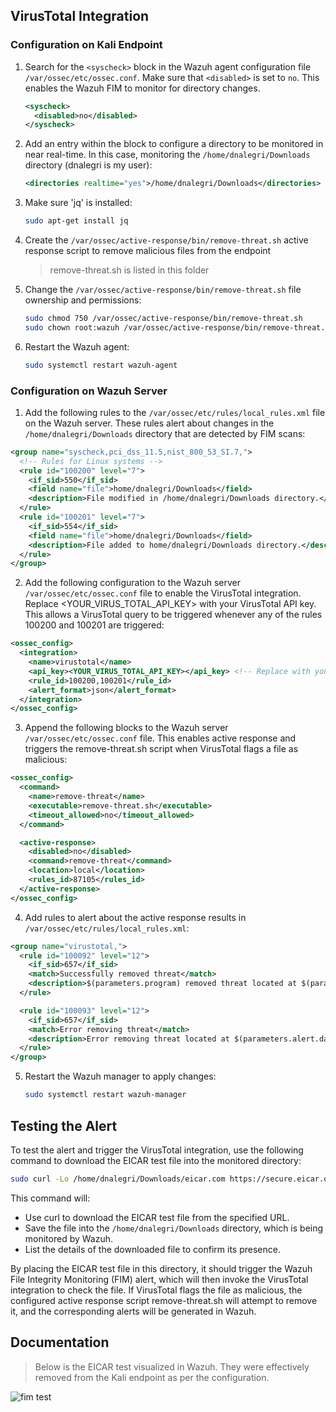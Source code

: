 ## VirusTotal Integration

### Configuration on Kali Endpoint
1. Search for the `<syscheck>` block in the Wazuh agent configuration file `/var/ossec/etc/ossec.conf`. Make sure that `<disabled>` is set to `no`. This enables the Wazuh FIM to monitor for directory changes.
   ```xml
   <syscheck>
     <disabled>no</disabled>
   </syscheck>

2. Add an entry within the <syscheck> block to configure a directory to be monitored in near real-time. In this case, monitoring the `/home/dnalegri/Downloads` directory (dnalegri is my user):
   ```xml
   <directories realtime="yes">/home/dnalegri/Downloads</directories>
3. Make sure 'jq' is installed:
   ```sh
   sudo apt-get install jq
4. Create the `/var/ossec/active-response/bin/remove-threat.sh` active response script to remove malicious files from the endpoint
   > remove-threat.sh is listed in this folder
  
6. Change the `/var/ossec/active-response/bin/remove-threat.sh` file ownership and permissions:
   ```sh
   sudo chmod 750 /var/ossec/active-response/bin/remove-threat.sh
   sudo chown root:wazuh /var/ossec/active-response/bin/remove-threat.sh
7. Restart the Wazuh agent:
   ```sh
   sudo systemctl restart wazuh-agent

### Configuration on Wazuh Server
1. Add the following rules to the `/var/ossec/etc/rules/local_rules.xml` file on the Wazuh server. These rules alert about changes in the `/home/dnalegri/Downloads` directory that are detected by FIM scans:
```xml
<group name="syscheck,pci_dss_11.5,nist_800_53_SI.7,">
  <!-- Rules for Linux systems -->
  <rule id="100200" level="7">
    <if_sid>550</if_sid>
    <field name="file">home/dnalegri/Downloads</field>
    <description>File modified in /home/dnalegri/Downloads directory.</description>
  </rule>
  <rule id="100201" level="7">
    <if_sid>554</if_sid>
    <field name="file">home/dnalegri/Downloads</field>
    <description>File added to home/dnalegri/Downloads directory.</description>
  </rule>
</group>
```
2. Add the following configuration to the Wazuh server `/var/ossec/etc/ossec.conf` file to enable the VirusTotal integration. Replace <YOUR_VIRUS_TOTAL_API_KEY> with your VirusTotal API key. This allows a VirusTotal query to be triggered whenever any of the rules 100200 and 100201 are triggered:
```xml
<ossec_config>
  <integration>
    <name>virustotal</name>
    <api_key><YOUR_VIRUS_TOTAL_API_KEY></api_key> <!-- Replace with your VirusTotal API key -->
    <rule_id>100200,100201</rule_id>
    <alert_format>json</alert_format>
  </integration>
</ossec_config>
```
3. Append the following blocks to the Wazuh server `/var/ossec/etc/ossec.conf` file. This enables active response and triggers the remove-threat.sh script when VirusTotal flags a file as malicious:
```xml
<ossec_config>
  <command>
    <name>remove-threat</name>
    <executable>remove-threat.sh</executable>
    <timeout_allowed>no</timeout_allowed>
  </command>

  <active-response>
    <disabled>no</disabled>
    <command>remove-threat</command>
    <location>local</location>
    <rules_id>87105</rules_id>
  </active-response>
</ossec_config>
```
4. Add rules to alert about the active response results in `/var/ossec/etc/rules/local_rules.xml`:
```xml
<group name="virustotal,">
  <rule id="100092" level="12">
    <if_sid>657</if_sid>
    <match>Successfully removed threat</match>
    <description>$(parameters.program) removed threat located at $(parameters.alert.data.virustotal.source.file)</description>
  </rule>

  <rule id="100093" level="12">
    <if_sid>657</if_sid>
    <match>Error removing threat</match>
    <description>Error removing threat located at $(parameters.alert.data.virustotal.source.file)</description>
  </rule>
</group>
```
5. Restart the Wazuh manager to apply changes:
    ```sh
    sudo systemctl restart wazuh-manager

## Testing the Alert
To test the alert and trigger the VirusTotal integration, use the following command to download the EICAR test file into the monitored directory:
   ```sh
   sudo curl -Lo /home/dnalegri/Downloads/eicar.com https://secure.eicar.org/eicar.com && sudo ls -lah /home/dnalegri/Downloads/eicar.com
```
This command will:
- Use curl to download the EICAR test file from the specified URL.
- Save the file into the `/home/dnalegri/Downloads` directory, which is being monitored by Wazuh.
- List the details of the downloaded file to confirm its presence.

By placing the EICAR test file in this directory, it should trigger the Wazuh File Integrity Monitoring (FIM) alert, which will then invoke the VirusTotal integration to check the file. If VirusTotal flags the file as malicious, the configured active response script remove-threat.sh will attempt to remove it, and the corresponding alerts will be generated in Wazuh.

## Documentation
> Below is the EICAR test visualized in Wazuh. They were effectively removed from the Kali endpoint as per the configuration.

![fim test](https://github.com/dnalegri/Cybersecurity-Projects/assets/164395911/888403a2-4d4e-4c1c-9f30-88674cf9cf06)
